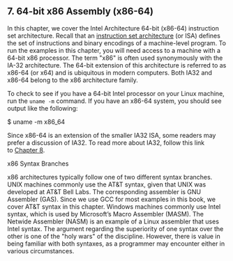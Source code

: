 ## 7. 64-bit x86 Assembly (x86-64)

In this chapter, we cover the Intel Architecture 64-bit (x86-64) instruction set architecture. Recall that an [instruction set architecture](https://diveintosystems.org/book/C5-Arch/index.html#_what_von_neumann_knew_computer_architecture) (or ISA) defines the set of instructions and binary encodings of a machine-level program. To run the examples in this chapter, you will need access to a machine with a 64-bit x86 processor. The term "x86" is often used synonymously with the IA-32 architecture. The 64-bit extension of this architecture is referred to as x86-64 (or x64) and is ubiquitous in modern computers. Both IA32 and x86-64 belong to the x86 architecture family.

To check to see if you have a 64-bit Intel processor on your Linux machine, run the `uname -m` command. If you have an x86-64 system, you should see output like the following:

$ uname -m
x86_64

Since x86-64 is an extension of the smaller IA32 ISA, some readers may prefer a discussion of IA32. To read more about IA32, follow this link to [Chapter 8](https://diveintosystems.org/book/C8-IA32/index.html#_IA32_assembly_chapter).

x86 Syntax Branches

x86 architectures typically follow one of two different syntax branches. UNIX machines commonly use the AT&T syntax, given that UNIX was developed at AT&T Bell Labs. The corresponding assembler is GNU Assembler (GAS). Since we use GCC for most examples in this book, we cover AT&T syntax in this chapter. Windows machines commonly use Intel syntax, which is used by Microsoft’s Macro Assembler (MASM). The Netwide Assembler (NASM) is an example of a Linux assembler that uses Intel syntax. The argument regarding the superiority of one syntax over the other is one of the "holy wars" of the discipline. However, there is value in being familiar with both syntaxes, as a programmer may encounter either in various circumstances.